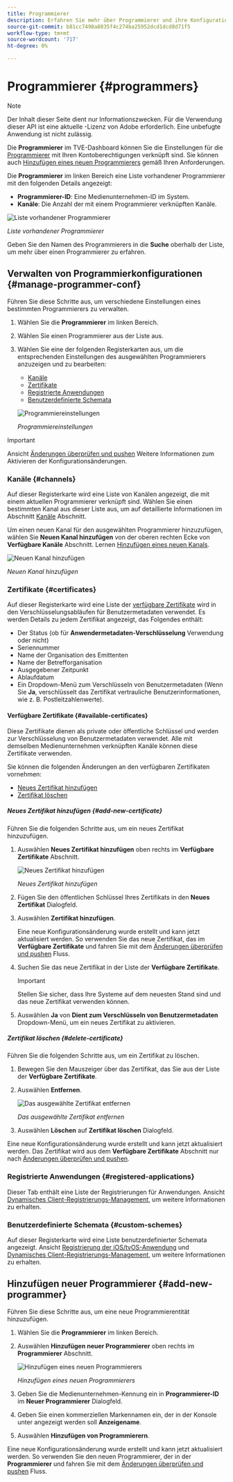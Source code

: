 ```yaml
---
title: Programmierer
description: Erfahren Sie mehr über Programmierer und ihre Konfigurationen im TVE-Dashboard.
source-git-commit: b81cc7498a8035f4c274ba25952dcd1dcd8d71f5
workflow-type: tm+mt
source-wordcount: '717'
ht-degree: 0%

---
```


# Programmierer {#programmers}

>[!NOTE]
>
>Der Inhalt dieser Seite dient nur Informationszwecken. Für die Verwendung dieser API ist eine aktuelle -Lizenz von Adobe erforderlich. Eine unbefugte Anwendung ist nicht zulässig.

Die **Programmierer** im TVE-Dashboard können Sie die Einstellungen für die [Programmierer](/help/authentication/glossary.md#programmer) mit Ihren Kontoberechtigungen verknüpft sind. Sie können auch [Hinzufügen eines neuen Programmierers](#add-new-programmer) gemäß Ihren Anforderungen.

Die **Programmierer** im linken Bereich eine Liste vorhandener Programmierer mit den folgenden Details angezeigt:

* **Programmierer-ID**: Eine Medienunternehmen-ID im System.
* **Kanäle**: Die Anzahl der mit einem Programmierer verknüpften Kanäle.

![Liste vorhandener Programmierer](assets/programmers-list.png)

*Liste vorhandener Programmierer*

Geben Sie den Namen des Programmierers in die **Suche** oberhalb der Liste, um mehr über einen Programmierer zu erfahren.

## Verwalten von Programmierkonfigurationen {#manage-programmer-conf}

Führen Sie diese Schritte aus, um verschiedene Einstellungen eines bestimmten Programmierers zu verwalten.

1. Wählen Sie die **Programmierer** im linken Bereich.
1. Wählen Sie einen Programmierer aus der Liste aus.
1. Wählen Sie eine der folgenden Registerkarten aus, um die entsprechenden Einstellungen des ausgewählten Programmierers anzuzeigen und zu bearbeiten:

   * [Kanäle](#channels)
   * [Zertifikate](#certificates)
   * [Registrierte Anwendungen](#registered-applications)
   * [Benutzerdefinierte Schemata](#custom-schemes)

   ![Programmiereinstellungen](assets/programmer-settings.png)

   *Programmiereinstellungen*

>[!IMPORTANT]
>
> Ansicht [Änderungen überprüfen und pushen](/help/authentication/tve-dashboard-review-push-changes.md) Weitere Informationen zum Aktivieren der Konfigurationsänderungen.

### Kanäle {#channels}

Auf dieser Registerkarte wird eine Liste von Kanälen angezeigt, die mit einem aktuellen Programmierer verknüpft sind. Wählen Sie einen bestimmten Kanal aus dieser Liste aus, um auf detaillierte Informationen im Abschnitt [Kanäle](/help/authentication/tve-dashboard-channels.md) Abschnitt.

Um einen neuen Kanal für den ausgewählten Programmierer hinzuzufügen, wählen Sie **Neuen Kanal hinzufügen** von der oberen rechten Ecke von **Verfügbare Kanäle** Abschnitt. Lernen [Hinzufügen eines neuen Kanals](/help/authentication/tve-dashboard-channels.md#add-new-channel).

![Neuen Kanal hinzufügen](assets/programmers-channels.png)

*Neuen Kanal hinzufügen*

### Zertifikate {#certificates}

Auf dieser Registerkarte wird eine Liste der [verfügbare Zertifikate](#available-certificates) wird in den Verschlüsselungsabläufen für Benutzermetadaten verwendet. Es werden Details zu jedem Zertifikat angezeigt, das Folgendes enthält:

* Der Status (ob für **Anwendermetadaten-Verschlüsselung** Verwendung oder nicht)
* Seriennummer
* Name der Organisation des Emittenten
* Name der Betrefforganisation
* Ausgegebener Zeitpunkt
* Ablaufdatum
* Ein Dropdown-Menü zum Verschlüsseln von Benutzermetadaten (Wenn Sie **Ja**, verschlüsselt das Zertifikat vertrauliche Benutzerinformationen, wie z. B. Postleitzahlenwerte).

#### Verfügbare Zertifikate {#available-certificates}

Diese Zertifikate dienen als private oder öffentliche Schlüssel und werden zur Verschlüsselung von Benutzermetadaten verwendet. Alle mit demselben Medienunternehmen verknüpften Kanäle können diese Zertifikate verwenden.

Sie können die folgenden Änderungen an den verfügbaren Zertifikaten vornehmen:

* [Neues Zertifikat hinzufügen](#add-new-certificate)
* [Zertifikat löschen](#delete-certificate)

##### Neues Zertifikat hinzufügen {#add-new-certificate}

Führen Sie die folgenden Schritte aus, um ein neues Zertifikat hinzuzufügen.

1. Auswählen **Neues Zertifikat hinzufügen** oben rechts im **Verfügbare Zertifikate** Abschnitt.

   ![Neues Zertifikat hinzufügen](assets/programmer-add-new-certificate.png)

   *Neues Zertifikat hinzufügen*

1. Fügen Sie den öffentlichen Schlüssel Ihres Zertifikats in den **Neues Zertifikat** Dialogfeld.
1. Auswählen **Zertifikat hinzufügen**.

   Eine neue Konfigurationsänderung wurde erstellt und kann jetzt aktualisiert werden. So verwenden Sie das neue Zertifikat, das im **Verfügbare Zertifikate** und fahren Sie mit dem [Änderungen überprüfen und pushen](/help/authentication/tve-dashboard-review-push-changes.md) Fluss.

1. Suchen Sie das neue Zertifikat in der Liste der **Verfügbare Zertifikate**.

   >[!IMPORTANT]
   >
   > Stellen Sie sicher, dass Ihre Systeme auf dem neuesten Stand sind und das neue Zertifikat verwenden können.

1. Auswählen **Ja** von **Dient zum Verschlüsseln von Benutzermetadaten** Dropdown-Menü, um ein neues Zertifikat zu aktivieren.

##### Zertifikat löschen {#delete-certificate}

Führen Sie die folgenden Schritte aus, um ein Zertifikat zu löschen.

1. Bewegen Sie den Mauszeiger über das Zertifikat, das Sie aus der Liste der **Verfügbare Zertifikate**.
1. Auswählen **Entfernen**.

   ![Das ausgewählte Zertifikat entfernen](assets/programmer-remove-certificate.png)

   *Das ausgewählte Zertifikat entfernen*

1. Auswählen **Löschen** auf **Zertifikat löschen** Dialogfeld.

Eine neue Konfigurationsänderung wurde erstellt und kann jetzt aktualisiert werden. Das Zertifikat wird aus dem **Verfügbare Zertifikate** Abschnitt nur nach [Änderungen überprüfen und pushen](/help/authentication/tve-dashboard-review-push-changes.md).

### Registrierte Anwendungen {#registered-applications}

Dieser Tab enthält eine Liste der Registrierungen für Anwendungen. Ansicht [Dynamisches Client-Registrierungs-Management](/help/authentication/dynamic-client-registration-management.md), um weitere Informationen zu erhalten.

### Benutzerdefinierte Schemata {#custom-schemes}

Auf dieser Registerkarte wird eine Liste benutzerdefinierter Schemata angezeigt. Ansicht [Registrierung der iOS/tvOS-Anwendung](/help/authentication/iostvos-application-registration.md) und [Dynamisches Client-Registrierungs-Management](/help/authentication/dynamic-client-registration-management.md), um weitere Informationen zu erhalten.

## Hinzufügen neuer Programmierer {#add-new-programmer}

Führen Sie diese Schritte aus, um eine neue Programmierentität hinzuzufügen.

1. Wählen Sie die **Programmierer** im linken Bereich.
1. Auswählen **Hinzufügen neuer Programmierer** oben rechts im **Programmierer** Abschnitt.

   ![Hinzufügen eines neuen Programmierers](assets/add-new-programmer.png)

   *Hinzufügen eines neuen Programmierers*

1. Geben Sie die Medienunternehmen-Kennung ein in **Programmierer-ID** im **Neuer Programmierer** Dialogfeld.
1. Geben Sie einen kommerziellen Markennamen ein, der in der Konsole unter angezeigt werden soll **Anzeigename**.
1. Auswählen **Hinzufügen von Programmierern**.

Eine neue Konfigurationsänderung wurde erstellt und kann jetzt aktualisiert werden. So verwenden Sie den neuen Programmierer, der in der **Programmierer** und fahren Sie mit dem [Änderungen überprüfen und pushen](/help/authentication/tve-dashboard-review-push-changes.md) Fluss.

